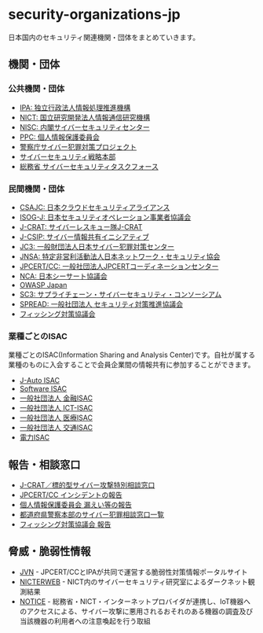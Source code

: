 security-organizations-jp
=========================

日本国内のセキュリティ関連機関・団体をまとめていきます。

## 機関・団体

### 公共機関・団体

- [IPA: 独立行政法人情報処理推進機構](https://www.ipa.go.jp/)
- [NICT: 国立研究開発法人情報通信研究機構](https://www.nict.go.jp/)
- [NISC: 内閣サイバーセキュリティセンター](https://www.nisc.go.jp/)
- [PPC: 個人情報保護委員会](https://www.ppc.go.jp/)
- [警察庁サイバー犯罪対策プロジェクト](https://www.npa.go.jp/cyber/)
- [サイバーセキュリティ戦略本部](https://www.nisc.go.jp/conference/cs/)
- [総務省 サイバーセキュリティタスクフォース](https://www.soumu.go.jp/main_sosiki/kenkyu/cybersecurity_taskforce/index.html)

### 民間機関・団体

- [CSAJC: 日本クラウドセキュリティアライアンス]( https://www.cloudsecurityalliance.jp/site/)
- [ISOG-J: 日本セキュリティオペレーション事業者協議会](https://isog-j.org/index.html)
- [J-CRAT: サイバーレスキュー隊J-CRAT](https://www.ipa.go.jp/security/J-CRAT/index.html)
- [J-CSIP: サイバー情報共有イニシアティブ](https://www.ipa.go.jp/security/J-CSIP/)
- [JC3: 一般財団法人日本サイバー犯罪対策センター](https://www.jc3.or.jp/)
- [JNSA: 特定非営利活動法人日本ネットワーク・セキュリティ協会](https://www.jnsa.org/)
- [JPCERT/CC: 一般社団法人JPCERTコーディネーションセンター](https://www.jpcert.or.jp/)
- [NCA: 日本シーサート協議会](https://www.nca.gr.jp/)
- [OWASP Japan](https://owasp.org/www-chapter-japan/)
- [SC3: サプライチェーン・サイバーセキュリティ・コンソーシアム](https://www.ipa.go.jp/security/keihatsu/sme/sc3/index.html)
- [SPREAD: 一般社団法人 セキュリティ対策推進協議会](https://www.spread.or.jp/)
- [フィッシング対策協議会](https://www.antiphishing.jp/)

### 業種ごとのISAC

業種ごとのISAC(Information Sharing and Analysis Center)です。自社が属する業種のものに入会することで会員企業間の情報共有に参加することができます。

- [J-Auto ISAC](https://j-auto-isac.or.jp/)
- [Software ISAC](https://www.csaj.jp/committee/security/softwareisac.html)
- [一般社団法人 金融ISAC](http://www.f-isac.jp/)
- [一般社団法人 ICT-ISAC](https://www.ict-isac.jp/)
- [一般社団法人 医療ISAC](https://www.m-isac.jp/)
- [一般社団法人 交通ISAC](https://t-isac.or.jp/)
- [電力ISAC](https://www.je-isac.jp/)

## 報告・相談窓口

- [J-CRAT／標的型サイバー攻撃特別相談窓口](https://www.ipa.go.jp/security/tokubetsu/index.html)
- [JPCERT/CC インシデントの報告](https://form.jpcert.or.jp/)
- [個人情報保護委員会 漏えい等の報告](https://roueihoukoku.ppc.go.jp/?top=kojindata)
- [都道府県警察本部のサイバー犯罪相談窓口一覧](https://www.npa.go.jp/cyber/soudan.html)
- [フィッシング対策協議会 報告](https://www.antiphishing.jp/registration.html)

## 脅威・脆弱性情報

- [JVN](https://jvn.jp/) - JPCERT/CCとIPAが共同で運営する脆弱性対策情報ポータルサイト
- [NICTERWEB](https://www.nicter.jp/) - NICT内のサイバーセキュリティ研究室によるダークネット観測結果
- [NOTICE](https://notice.go.jp/) - 総務省・NICT・インターネットプロバイダが連携し、IoT機器へのアクセスによる、サイバー攻撃に悪用されるおそれのある機器の調査及び当該機器の利用者への注意喚起を行う取組
